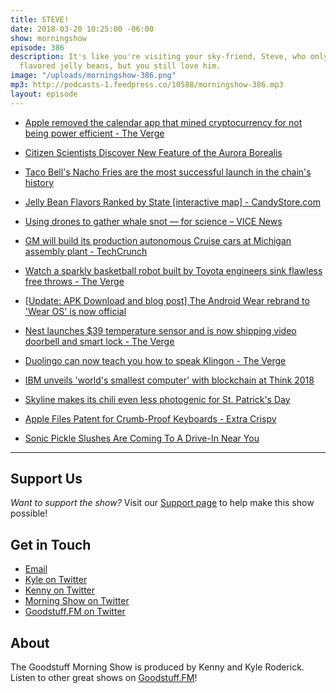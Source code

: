 ```yaml
---
title: STEVE!
date: 2018-03-20 10:25:00 -06:00
show: morningshow
episode: 386
description: It's like you're visiting your sky-friend, Steve, who only eats nacho
  flavored jelly beans, but you still love him.
image: "/uploads/morningshow-386.png"
mp3: http://podcasts-1.feedpress.co/10588/morningshow-386.mp3
layout: episode
---
```


* [Apple removed the calendar app that mined cryptocurrency for not being power efficient - The Verge](https://www.theverge.com/2018/3/14/17119474/apple-mac-calendar-app-cryptocurrency-mining)

* [Citizen Scientists Discover New Feature of the Aurora Borealis](https://gizmodo.com/citizen-scientists-discover-new-feature-of-the-aurora-b-1823771694)

* [Taco Bell's Nacho Fries are the most successful launch in the chain's history](https://www.cnbc.com/2018/03/13/taco-bells-nacho-fries-are-the-most-successful-launch-in-the-chains-history.html)

* [Jelly Bean Flavors Ranked by State [interactive map] - CandyStore.com](https://www.candystore.com/blog/facts-trivia/jelly-beans-flavor-rankings/)

* [Using drones to gather whale snot — for science – VICE News](https://news.vice.com/en_us/article/43bgvp/using-drones-to-gather-whale-snot-for-science?utm_source=vicenewstwitter)

* [GM will build its production autonomous Cruise cars at Michigan assembly plant - TechCrunch](https://techcrunch.com/2018/03/15/gm-will-build-its-production-autonomous-cruise-cars-at-michigan-assembly-plant/)

* [Watch a sparkly basketball robot built by Toyota engineers sink flawless free throws - The Verge](https://www.theverge.com/tldr/2018/3/15/17123812/basketball-robot-toyota-sparkly-arvalq-tokyo)

* [[Update: APK Download and blog post] The Android Wear rebrand to 'Wear OS' is now official](https://www.androidpolice.com/2018/03/15/android-wear-rebrand-wear-os-now-official/)

* [Nest launches $39 temperature sensor and is now shipping video doorbell and smart lock - The Verge](https://www.theverge.com/circuitbreaker/2018/3/15/17123822/nest-temperature-sensor-video-doorbell-smart-lock-price-features)

* [Duolingo can now teach you how to speak Klingon - The Verge](https://www.theverge.com/2018/3/15/17123836/duolingo-klingon-star-trek-learning-course-app-website-qapla)

* [IBM unveils 'world's smallest computer' with blockchain at Think 2018](https://mashable.com/2018/03/19/ibm-worlds-smallest-computer/#gd9bGgvZqgqK)

* [Skyline makes its chili even less photogenic for St. Patrick's Day](https://thetakeout.com/skyline-makes-its-chili-even-less-photogenic-for-st-pa-1823807757)

* [Apple Files Patent for Crumb-Proof Keyboards - Extra Crispy](http://www.myrecipes.com/extracrispy/apple-files-patent-for-curmb-proof-keyboards?xid=extracrispy_newsletter)

* [Sonic Pickle Slushes Are Coming To A Drive-In Near You](https://uproxx.com/life/sonic-pickle-slushes/)

***

## Support Us
*Want to support the show?* Visit our [Support page](https://goodstuff.fm/support) to help make this show possible!

## Get in Touch
* [Email](mailto:kyle@goodstuff.fm)
* [Kyle on Twitter](http://twitter.com/dogburps)
* [Kenny on Twitter](http://twitter.com/pizzarobotics)
* [Morning Show on Twitter](http://twitter.com/morningshowam)
* [Goodstuff.FM on Twitter](http://twitter.com/goodstufffm)

## About
The Goodstuff Morning Show is produced by Kenny and Kyle Roderick. Listen to other great shows on [Goodstuff.FM](http://goodstuff.fm/shows)!